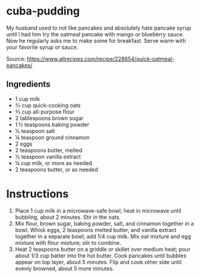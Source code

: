 # cuba-pudding

My husband used to not like pancakes and absolutely hate pancake syrup until I had him try the oatmeal pancake with mango or blueberry sauce.
Now he regularly asks me to make some for breakfast. Serve warm with your favorite syrup or sauce.

Source: https://www.allrecipes.com/recipe/228654/quick-oatmeal-pancakes/

## Ingredients

- 1 cup milk
- ⅔ cup quick-cooking oats
- ⅔ cup all-purpose flour
- 2 tablespoons brown sugar
- 1 ½ teaspoons baking powder
- ½ teaspoon salt
- ¼ teaspoon ground cinnamon
- 2 eggs
- 2 teaspoons butter, melted
- ½ teaspoon vanilla extract
- ¼ cup milk, or more as needed
- 2 teaspoons butter, or as needed

# Instructions

1. Place 1 cup milk in a microwave-safe bowl; heat in microwave until bubbling, about 2 minutes. Stir in the oats.
2. Mix flour, brown sugar, baking powder, salt, and cinnamon together in a bowl. Whisk eggs, 2 teaspoons melted butter,
and vanilla extract together in a separate bowl; add 1/4 cup milk. Mix oat mixture and egg mixture with flour mixture; stir to combine.
3. Heat 2 teaspoons butter on a griddle or skillet over medium heat; pour about 1/3 cup batter into the hot butter. Cook pancakes until
bubbles appear on top layer, about 5 minutes. Flip and cook other side until evenly browned, about 5 more minutes.